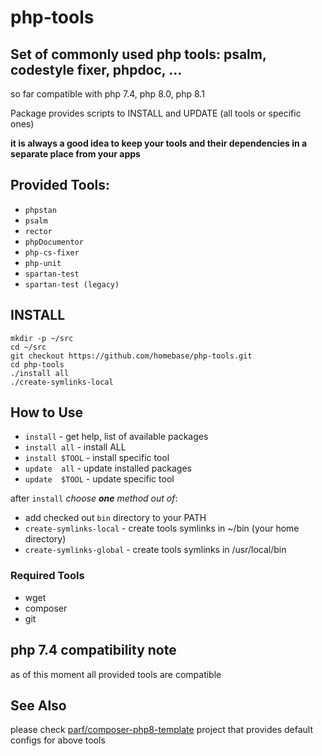 # php-tools

## Set of commonly used php tools: psalm, codestyle fixer, phpdoc, ...
so far compatible with php 7.4, php 8.0, php 8.1

Package provides scripts to INSTALL and UPDATE (all tools or specific ones)

**it is always a good idea to keep your tools and their dependencies in a separate place from your apps**

## Provided Tools:
* `phpstan`
* `psalm`
* `rector`
* `phpDocumentor`
* `php-cs-fixer`
* `php-unit`
* `spartan-test`
* `spartan-test (legacy)`

## INSTALL
```
mkdir -p ~/src
cd ~/src
git checkout https://github.com/homebase/php-tools.git
cd php-tools
./install all
./create-symlinks-local
```

## How to Use
* `install`                 - get help, list of available packages
* `install all`             - install ALL
* `install $TOOL`           - install specific tool
* `update  all`             - update installed packages
* `update  $TOOL`           - update specific tool

after `install` *choose **one** method out of*:
* add checked out `bin` directory to your PATH
* `create-symlinks-local`   - create tools symlinks in ~/bin (your home directory)
* `create-symlinks-global`  - create tools symlinks in /usr/local/bin

### Required Tools
* wget
* composer
* git


## php 7.4 compatibility note
as of this moment all provided tools are compatible

## See Also
 please check [parf/composer-php8-template](https://github.com/parf/composer-php8-template) project that provides default configs for above tools
